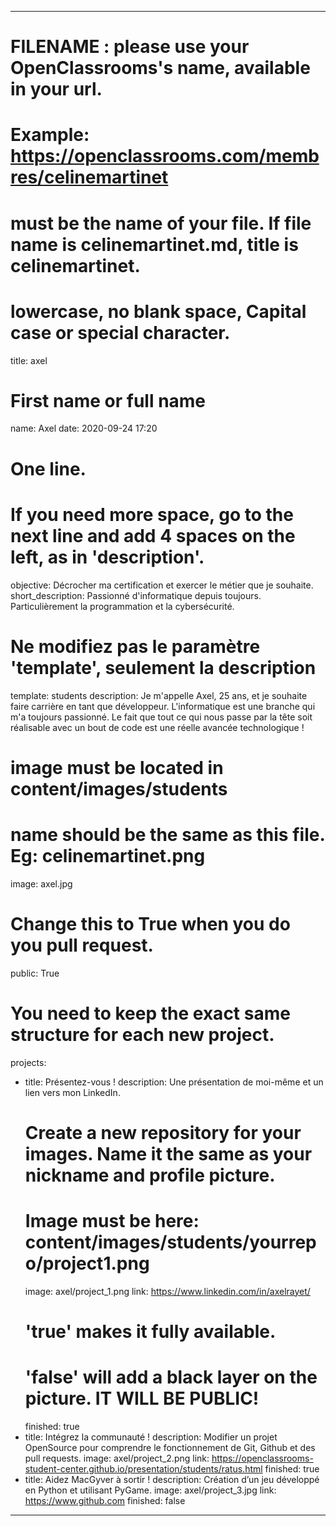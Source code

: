 ---

# FILENAME : please use your OpenClassrooms's name, available in your url.
# Example: https://openclassrooms.com/membres/celinemartinet
# must be the name of your file. If file name is celinemartinet.md, title is celinemartinet.
# lowercase, no blank space, Capital case or special character.
title: axel

# First name or full name
name: Axel
date: 2020-09-24 17:20

# One line.
# If you need more space, go to the next line and add 4 spaces on the left, as in 'description'.
objective: Décrocher ma certification et exercer le métier que je souhaite.
short_description: Passionné d'informatique depuis toujours. Particulièrement la programmation et la cybersécurité.

# Ne modifiez pas le paramètre 'template', seulement la description
template: students
description:
    Je m'appelle Axel, 25 ans, et je souhaite faire carrière en tant que développeur. L'informatique est une branche qui m'a toujours passionné. Le fait que tout ce qui nous passe par la tête soit réalisable avec un bout de code est une réelle avancée technologique !

# image must be located in content/images/students
# name should be the same as this file. Eg: celinemartinet.png
image: axel.jpg

# Change this to True when you do you pull request.
public: True

# You need to keep the exact same structure for each new project.
projects:
  - title: Présentez-vous !
    description: Une présentation de moi-même et un lien vers mon LinkedIn.
    # Create a new repository for your images. Name it the same as your nickname and profile picture.
    # Image must be here: content/images/students/yourrepo/project1.png
    image: axel/project_1.png
    link: https://www.linkedin.com/in/axelrayet/
    # 'true' makes it fully available.
    # 'false' will add a black layer on the picture. IT WILL BE PUBLIC!
    finished: true
  - title: Intégrez la communauté !
    description: Modifier un projet OpenSource pour comprendre le fonctionnement de Git, Github et des pull requests.
    image: axel/project_2.png
    link: https://openclassrooms-student-center.github.io/presentation/students/ratus.html
    finished: true
  - title: Aidez MacGyver à sortir !
    description: Création d’un jeu développé en Python et utilisant PyGame.
    image: axel/project_3.jpg
    link: https://www.github.com
    finished: false
---